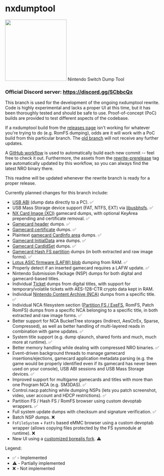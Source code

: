 # nxdumptool
<img width="200" src="romfs/icon/nxdumptool.jpg">
Nintendo Switch Dump Tool

### Official Discord server: https://discord.gg/SCbbcQx

This branch is used for the development of the ongoing nxdumptool rewrite. Code is highly experimental and lacks a proper UI at this time, but it has been thoroughly tested and should be safe to use. Proof-of-concept (PoC) builds are provided to test different aspects of the codebase.

If a nxdumptool build from the [releases page](https://github.com/DarkMatterCore/nxdumptool/releases) isn't working for whatever you're trying to do (e.g. RomFS dumping), odds are it will work with a PoC build from this particular branch. The [old branch](https://github.com/DarkMatterCore/nxdumptool/tree/main) will not receive any further updates.

A [GitHub workflow](https://github.com/DarkMatterCore/nxdumptool/actions) is used to automatically build each new commit -- feel free to check it out. Furthermore, the assets from the [rewrite-prerelease](https://github.com/DarkMatterCore/nxdumptool/releases/tag/rewrite-prerelease) tag are automatically updated by this workflow, so you can always find the latest NRO binary there.

This readme will be updated whenever the rewrite branch is ready for a proper release.

Currently planned changes for this branch include:

* [USB ABI](https://github.com/DarkMatterCore/nxdumptool/tree/rewrite/host) (dump data directly to a PC). :white_check_mark:
* USB Mass Storage device support (FAT, NTFS, EXT) via [libusbhsfs](https://github.com/DarkMatterCore/libusbhsfs). :white_check_mark:
* [NX Card Image (XCI)](https://switchbrew.org/wiki/XCI) gamecard dumps, with optional KeyArea prepending and certificate removal. :white_check_mark:
* [Gamecard header](https://switchbrew.org/wiki/XCI#CardHeader) dumps. :white_check_mark:
* [Gamecard certificate](https://switchbrew.org/wiki/XCI#CertArea) dumps. :white_check_mark:
* Plaintext [gamecard CardInfo area](https://switchbrew.org/wiki/XCI#CardHeaderEncryptedData) dumps. :white_check_mark:
* [Gamecard InitialData](https://switchbrew.org/wiki/XCI#InitialData) area dumps. :white_check_mark:
* [Gamecard CardIdSet](https://switchbrew.org/wiki/Filesystem_services#GameCardIdSet) dumps. :white_check_mark:
* [Gamecard Hash FS partition](https://switchbrew.org/wiki/XCI#PartitionFs) dumps (in both extracted and raw image forms). :white_check_mark:
* [Lotus ASIC firmware (LAFW) blob](https://switchbrew.org/wiki/Lotus3#User_firmware) dumping from RAM. :white_check_mark:
* Properly detect if an inserted gamecard requires a LAFW update. :white_check_mark:
* Nintendo Submission Package (NSP) dumps for both digital and gamecard-based titles.
* Individual [Ticket](https://switchbrew.org/wiki/Ticket) dumps from digital titles, with support for temporary/volatile tickets with AES-128-CTR crypto data kept in RAM.
* Individual [Nintendo Content Archive (NCA)](https://switchbrew.org/wiki/NCA) dumps from a specific title. :white_check_mark:
* Individual NCA filesystem section ([Partition FS / ExeFS](https://switchbrew.org/wiki/NCA#PFS0), RomFS, Patch RomFS) dumps from a specific NCA belonging to a specific title, in both extracted and raw image forms. :white_check_mark:
* Better support for NCA BucketTree storages (Indirect, AesCtrEx, Sparse, Compressed), as well as better handling of multi-layered reads in combination with game updates. :white_check_mark:
* System title support (e.g. dump qlaunch, shared fonts and much, much more at runtime). :white_check_mark:
* Better memory handling while dealing with compressed NRO binaries. :white_check_mark:
* Event-driven background threads to manage gamecard insertions/ejections, gamecard application metadata parsing (e.g. the game would be properly identified even if its gamecard has never been used on your console), USB ABI sessions and USB Mass Storage devices. :white_check_mark:
* Improved support for multigame gamecards and titles with more than one Program NCA (e.g. SM3DAS). :white_check_mark:
* Control.nacp patching while dumping NSPs (lets you patch screenshot, video, user account and HDCP restrictions). :white_check_mark:
* Partition FS / Hash FS / RomFS browser using custom devoptab wrappers. :white_check_mark:
* Full system update dumps with checksum and signature verification. :white_check_mark:
* Batch NSP dumps. :x:
* `FsFileSystem` + `FatFs` based eMMC browser using a custom devoptab wrapper (allows copying files protected by the FS sysmodule at runtime). :x:
* New UI using a [customized borealis fork](https://github.com/DarkMatterCore/borealis/tree/nxdumptool-legacy). :warning:

Legend:

* :white_check_mark: - Implemented
* :warning: - Partially implemented
* :x: - Not implemented
